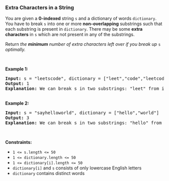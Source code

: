 
<h3>Extra Characters in a String</h3>
<div><p>You are given a <strong>0-indexed</strong> string <code>s</code> and a dictionary of words <code>dictionary</code>. You have to break <code>s</code> into one or more <strong>non-overlapping</strong> substrings such that each substring is present in <code>dictionary</code>. There may be some <strong>extra characters</strong> in <code>s</code> which are not present in any of the substrings.</p>
<p>Return <em>the <strong>minimum</strong> number of extra characters left over if you break up </em><code>s</code><em> optimally.</em></p>
<p> </p>
<p><strong>Example 1:</strong></p>
<pre><strong>Input:</strong> s = "leetscode", dictionary = ["leet","code","leetcode"]
<strong>Output:</strong> 1
<strong>Explanation:</strong> We can break s in two substrings: "leet" from index 0 to 3 and "code" from index 5 to 8. There is only 1 unused character (at index 4), so we return 1.

</pre>
<p><strong>Example 2:</strong></p>
<pre><strong>Input:</strong> s = "sayhelloworld", dictionary = ["hello","world"]
<strong>Output:</strong> 3
<strong>Explanation:</strong> We can break s in two substrings: "hello" from index 3 to 7 and "world" from index 8 to 12. The characters at indices 0, 1, 2 are not used in any substring and thus are considered as extra characters. Hence, we return 3.
</pre>
<p> </p>
<p><strong>Constraints:</strong></p>
<ul>
<li><code>1 &lt;= s.length &lt;= 50</code></li>
<li><code>1 &lt;= dictionary.length &lt;= 50</code></li>
<li><code>1 &lt;= dictionary[i].length &lt;= 50</code></li>
<li><code>dictionary[i]</code> and <code>s</code> consists of only lowercase English letters</li>
<li><code>dictionary</code> contains distinct words</li>
</ul>
</div>
